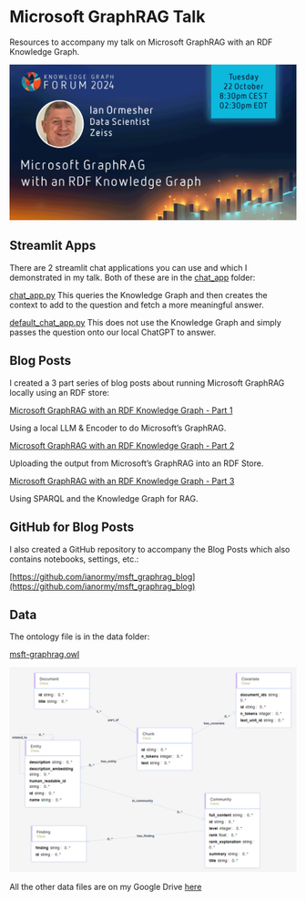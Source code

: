 # Microsoft GraphRAG Talk

Resources to accompany my talk on Microsoft GraphRAG with an RDF Knowledge Graph.

![](/images/talk_banner.png)

## Streamlit Apps

There are 2 streamlit chat applications you can use and which I demonstrated in my talk. Both of these are in the [chat_app](/chat_app/) folder:

[chat_app.py](/chat_app/chat_app.py)
This queries the Knowledge Graph and then creates the context to add to the question and fetch a more meaningful answer.

[default_chat_app.py](/chat_app/default_chat_app.py)
This does not use the Knowledge Graph and simply passes the question onto our local ChatGPT to answer.

## Blog Posts

I created a 3 part series of blog posts about running Microsoft GraphRAG locally using an RDF store:

[Microsoft GraphRAG with an RDF Knowledge Graph - Part 1](https://medium.com/@ianormy/microsoft-graphrag-with-an-rdf-knowledge-graph-part-1-00a354afdb09)

Using a local LLM & Encoder to do Microsoft’s GraphRAG.

[Microsoft GraphRAG with an RDF Knowledge Graph - Part 2](https://medium.com/@ianormy/microsoft-graphrag-with-an-rdf-knowledge-graph-part-2-d8d291a39ed1)

Uploading the output from Microsoft’s GraphRAG into an RDF Store.

[Microsoft GraphRAG with an RDF Knowledge Graph - Part 3](https://medium.com/@ianormy/microsoft-graphrag-with-an-rdf-knowledge-graph-part-3-328f85d7dab2)

Using SPARQL and the Knowledge Graph for RAG.

## GitHub for Blog Posts

I also created a GitHub repository to accompany the Blog Posts which also contains notebooks, settings, etc.:

[https://github.com/ianormy/msft_graphrag_blog](https://github.com/ianormy/msft_graphrag_blog)

## Data

The ontology file is in the data folder:

[msft-graphrag.owl](data/msft-graphrag.owl)

![](images/msft_graphrag_ontology.png)

All the other data files are on my Google Drive [here](https://drive.google.com/drive/folders/1JzMiaOo3UomwPlhn0_g7j8xsnxvEHDqf?usp=sharing)